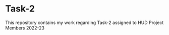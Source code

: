 # Task-2

This repository contains my work regarding Task-2 assigned to HUD Project Members 2022-23
